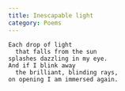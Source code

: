 ```yaml
---
title: Inescapable light
category: Poems
---
```


    Each drop of light
      that falls from the sun
    splashes dazzling in my eye.
    And if I blink away
      the brilliant, blinding rays,
    on opening I am immersed again.


